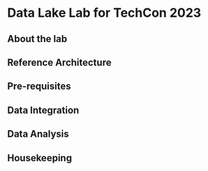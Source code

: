 # Data Lake Lab for TechCon 2023

## About the lab


## Reference Architecture


## Pre-requisites


## Data Integration




## Data Analysis


## Housekeeping




